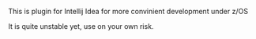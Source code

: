 
This is plugin for Intellij Idea for more convinient development under z/OS

It is quite unstable yet, use on your own risk.